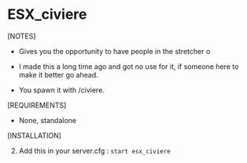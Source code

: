# ESX_civiere

[NOTES]

* Gives you the opportunity to have people in the stretcher o
* I made this a long time ago and got no use for it, if someone here to make it better go ahead.

* You spawn it with /civiere.

[REQUIREMENTS]
  
* None, standalone

[INSTALLATION]



2) Add this in your server.cfg :
``start esx_civiere``

